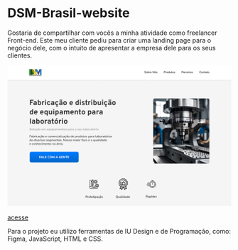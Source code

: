 # DSM-Brasil-website

Gostaria de compartilhar com vocês a minha atividade como freelancer Front-end. 
Este meu cliente pediu para criar uma landing page para o negócio dele, com o intuito de apresentar a empresa dele para os seus clientes. 

![Alt text](<img/Desktop - 1.png>)

[acesse](https://davi-log.github.io/DSM-Brasil-website/)

Para o projeto eu utilizo ferramentas de IU Design e de Programação, como: Figma, JavaScript, HTML e CSS.